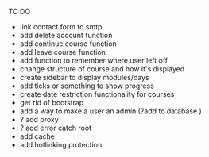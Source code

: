TO DO

<!-- - install rate limiter  -->
<!-- - create .env files for credentials -->

- link contact form to smtp
- add delete account function
- add continue course function
- add leave course function
- add function to remember where user left off
- change structure of course and how it's displayed
- create sidebar to display modules/days
- add ticks or something to show progress
- create date restriction functionality for courses
- get rid of bootstrap
- add a way to make a user an admin (?add to database )
- ? add proxy
- ? add error catch root
- add cache
- add hotlinking protection
